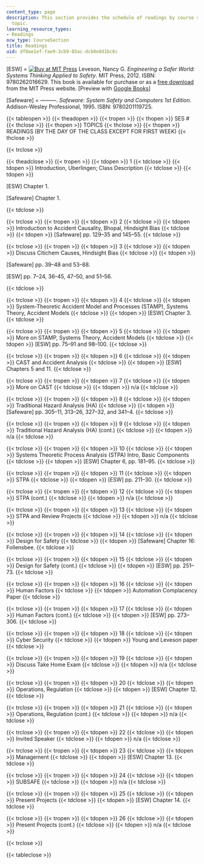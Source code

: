 ```yaml
---
content_type: page
description: This section provides the schedule of readings by course session and
  topic.
learning_resource_types:
- Readings
ocw_type: CourseSection
title: Readings
uid: df0ae1ef-fae9-3cb9-85ac-dcb8e8d1bc6c
---
```


\[ESW\] = [![Buy at MIT Press](/images/mp_logo.gif)](https://mitpress.mit.edu/9780262016629) Leveson, Nancy G. _Engineering a Safer World: Systems Thinking Applied to Safety_. MIT Press, 2012. ISBN: 9780262016629. This book is available for purchase or as a [free download](https://mitpress.mit.edu/9780262016629) from the MIT Press website. \[Preview with [Google Books](http://books.google.com/books?id=6dDxCwAAQBAJ&pg=PAfrontcover)\]

\[Safeware\] = ———. _Safeware: System Safety and Computers_ _1st Edition_. Addison-Wesley Professional, 1995. ISBN: 9780201119725.

{{< tableopen >}}
{{< theadopen >}}
{{< tropen >}}
{{< thopen >}}
SES #
{{< thclose >}}
{{< thopen >}}
TOPICS
{{< thclose >}}
{{< thopen >}}
READINGS (BY THE DAY OF THE CLASS EXCEPT FOR FIRST WEEK)
{{< thclose >}}

{{< trclose >}}

{{< theadclose >}}
{{< tropen >}}
{{< tdopen >}}
1
{{< tdclose >}}
{{< tdopen >}}
Introduction, Uberlingen; Class Description
{{< tdclose >}}
{{< tdopen >}}


\[ESW\] Chapter 1.

\[Safeware\] Chapter 1.


{{< tdclose >}}

{{< trclose >}}
{{< tropen >}}
{{< tdopen >}}
2
{{< tdclose >}}
{{< tdopen >}}
Introduction to Accident Causality, Bhopal, Hindsight Bias
{{< tdclose >}}
{{< tdopen >}}
\[Safeware\] pp. 129–35 and 145–55.
{{< tdclose >}}

{{< trclose >}}
{{< tropen >}}
{{< tdopen >}}
3
{{< tdclose >}}
{{< tdopen >}}
Discuss Citichem Causes, Hindsight Bias
{{< tdclose >}}
{{< tdopen >}}


\[Safeware\] pp. 39–48 and 53–88.

\[ESW\] pp. 7–24, 36–45, 47–50, and 51–56.


{{< tdclose >}}

{{< trclose >}}
{{< tropen >}}
{{< tdopen >}}
4
{{< tdclose >}}
{{< tdopen >}}
System-Theoretic Accident Model and Processes (STAMP), Systems Theory, Accident Models
{{< tdclose >}}
{{< tdopen >}}
\[ESW\] Chapter 3.
{{< tdclose >}}

{{< trclose >}}
{{< tropen >}}
{{< tdopen >}}
5
{{< tdclose >}}
{{< tdopen >}}
More on STAMP, Systems Theory, Accident Models
{{< tdclose >}}
{{< tdopen >}}
\[ESW\] pp. 75–91 and 98–100.
{{< tdclose >}}

{{< trclose >}}
{{< tropen >}}
{{< tdopen >}}
6
{{< tdclose >}}
{{< tdopen >}}
CAST and Accident Analysis
{{< tdclose >}}
{{< tdopen >}}
\[ESW\] Chapters 5 and 11.
{{< tdclose >}}

{{< trclose >}}
{{< tropen >}}
{{< tdopen >}}
7
{{< tdclose >}}
{{< tdopen >}}
More on CAST
{{< tdclose >}}
{{< tdopen >}}
n/a
{{< tdclose >}}

{{< trclose >}}
{{< tropen >}}
{{< tdopen >}}
8
{{< tdclose >}}
{{< tdopen >}}
Traditional Hazard Analysis (HA)
{{< tdclose >}}
{{< tdopen >}}
\[Safeware\] pp. 305–11, 313–26, 327–32, and 341–4.
{{< tdclose >}}

{{< trclose >}}
{{< tropen >}}
{{< tdopen >}}
9
{{< tdclose >}}
{{< tdopen >}}
Traditional Hazard Analysis (HA) (cont.)
{{< tdclose >}}
{{< tdopen >}}
n/a
{{< tdclose >}}

{{< trclose >}}
{{< tropen >}}
{{< tdopen >}}
10
{{< tdclose >}}
{{< tdopen >}}
Systems Theoretic Process Analysis (STPA) Intro, Basic Components
{{< tdclose >}}
{{< tdopen >}}
\[ESW\] Chapter 6, pp. 181–95.
{{< tdclose >}}

{{< trclose >}}
{{< tropen >}}
{{< tdopen >}}
11
{{< tdclose >}}
{{< tdopen >}}
STPA
{{< tdclose >}}
{{< tdopen >}}
\[ESW\] pp. 211–30.
{{< tdclose >}}

{{< trclose >}}
{{< tropen >}}
{{< tdopen >}}
12
{{< tdclose >}}
{{< tdopen >}}
STPA (cont.)
{{< tdclose >}}
{{< tdopen >}}
n/a
{{< tdclose >}}

{{< trclose >}}
{{< tropen >}}
{{< tdopen >}}
13
{{< tdclose >}}
{{< tdopen >}}
STPA and Review Projects
{{< tdclose >}}
{{< tdopen >}}
n/a
{{< tdclose >}}

{{< trclose >}}
{{< tropen >}}
{{< tdopen >}}
14
{{< tdclose >}}
{{< tdopen >}}
Design for Safety
{{< tdclose >}}
{{< tdopen >}}
\[Safeware\] Chapter 16: Follensbee.
{{< tdclose >}}

{{< trclose >}}
{{< tropen >}}
{{< tdopen >}}
15
{{< tdclose >}}
{{< tdopen >}}
Design for Safety (cont.)
{{< tdclose >}}
{{< tdopen >}}
\[ESW\] pp. 251–73.
{{< tdclose >}}

{{< trclose >}}
{{< tropen >}}
{{< tdopen >}}
16
{{< tdclose >}}
{{< tdopen >}}
Human Factors
{{< tdclose >}}
{{< tdopen >}}
Automation Complacency Paper
{{< tdclose >}}

{{< trclose >}}
{{< tropen >}}
{{< tdopen >}}
17
{{< tdclose >}}
{{< tdopen >}}
Human Factors (cont.)
{{< tdclose >}}
{{< tdopen >}}
\[ESW\] pp. 273–306.
{{< tdclose >}}

{{< trclose >}}
{{< tropen >}}
{{< tdopen >}}
18
{{< tdclose >}}
{{< tdopen >}}
Cyber Security
{{< tdclose >}}
{{< tdopen >}}
Young and Leveson paper
{{< tdclose >}}

{{< trclose >}}
{{< tropen >}}
{{< tdopen >}}
19
{{< tdclose >}}
{{< tdopen >}}
Discuss Take Home Exam
{{< tdclose >}}
{{< tdopen >}}
n/a
{{< tdclose >}}

{{< trclose >}}
{{< tropen >}}
{{< tdopen >}}
20
{{< tdclose >}}
{{< tdopen >}}
Operations, Regulation
{{< tdclose >}}
{{< tdopen >}}
\[ESW\] Chapter 12.
{{< tdclose >}}

{{< trclose >}}
{{< tropen >}}
{{< tdopen >}}
21
{{< tdclose >}}
{{< tdopen >}}
Operations, Regulation (cont.)
{{< tdclose >}}
{{< tdopen >}}
n/a
{{< tdclose >}}

{{< trclose >}}
{{< tropen >}}
{{< tdopen >}}
22
{{< tdclose >}}
{{< tdopen >}}
Invited Speaker
{{< tdclose >}}
{{< tdopen >}}
n/a
{{< tdclose >}}

{{< trclose >}}
{{< tropen >}}
{{< tdopen >}}
23
{{< tdclose >}}
{{< tdopen >}}
Management
{{< tdclose >}}
{{< tdopen >}}
\[ESW\] Chapter 13.
{{< tdclose >}}

{{< trclose >}}
{{< tropen >}}
{{< tdopen >}}
24
{{< tdclose >}}
{{< tdopen >}}
SUBSAFE
{{< tdclose >}}
{{< tdopen >}}
n/a
{{< tdclose >}}

{{< trclose >}}
{{< tropen >}}
{{< tdopen >}}
25
{{< tdclose >}}
{{< tdopen >}}
Present Projects
{{< tdclose >}}
{{< tdopen >}}
\[ESW\] Chapter 14.
{{< tdclose >}}

{{< trclose >}}
{{< tropen >}}
{{< tdopen >}}
26
{{< tdclose >}}
{{< tdopen >}}
Present Projects (cont.)
{{< tdclose >}}
{{< tdopen >}}
n/a
{{< tdclose >}}

{{< trclose >}}

{{< tableclose >}}